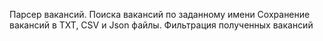 Парсер вакансий.
Поиска вакансий по заданному имени
Сохранение вакансий в TXT, CSV и Json файлы.
Фильтрация полученных вакансий
